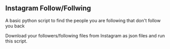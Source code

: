 ## Instagram Follow/Follwing

A basic python script to find the people you are following that don't follow you back

Download your followers/following files from Instagram as json files and run this script.
